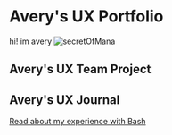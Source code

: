 # Avery's UX Portfolio

hi! im avery 
![secretOfMana](https://user-images.githubusercontent.com/79026876/186275734-0294a9cb-0164-4e80-be3b-eeb9e852d69f.jpeg)

## Avery's UX Team Project


## Avery's UX Journal

[Read about my experience with Bash](j01/)
